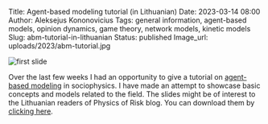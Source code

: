 Title: Agent-based modeling tutorial (in Lithuanian)
Date: 2023-03-14 08:00
Author: Aleksejus Kononovicius
Tags: general information, agent-based models, opinion dynamics, game theory, network models, kinetic models
Slug: abm-tutorial-in-lithuanian
Status: published
Image_url: uploads/2023/abm-tutorial.jpg

![first slide]({static}/uploads/2023/abm-tutorial.jpg)

Over the last few weeks I had an opportunity to give a tutorial on
[agent-based modeling](/tag/agent-based-models/) in sociophysics. I have
made an attempt to showcase basic concepts and models related to the field.
The slides might be of interest to the Lithuanian readers of Physics of Risk
blog. You can download them by
[clicking here]({static}/uploads/2023/Kononovicius2023FF.pdf).
